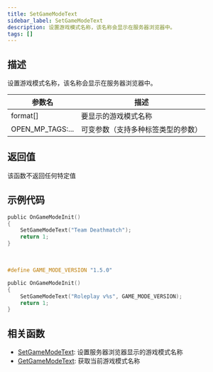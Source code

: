 ```yaml
---
title: SetGameModeText
sidebar_label: SetGameModeText
description: 设置游戏模式名称，该名称会显示在服务器浏览器中。
tags: []
---
```


## 描述

设置游戏模式名称，该名称会显示在服务器浏览器中。

| 参数名           | 描述                               |
| ---------------- | ---------------------------------- |
| format[]         | 要显示的游戏模式名称               |
| OPEN_MP_TAGS:... | 可变参数（支持多种标签类型的参数） |

## 返回值

该函数不返回任何特定值

## 示例代码

```c
public OnGameModeInit()
{
    SetGameModeText("Team Deathmatch");
    return 1;
}
```

<br />

```c
#define GAME_MODE_VERSION "1.5.0"

public OnGameModeInit()
{
    SetGameModeText("Roleplay v%s", GAME_MODE_VERSION);
    return 1;
}
```

## 相关函数

- [SetGameModeText](SetGameModeText): 设置服务器浏览器显示的游戏模式名称
- [GetGameModeText](GetGameModeText): 获取当前游戏模式名称
